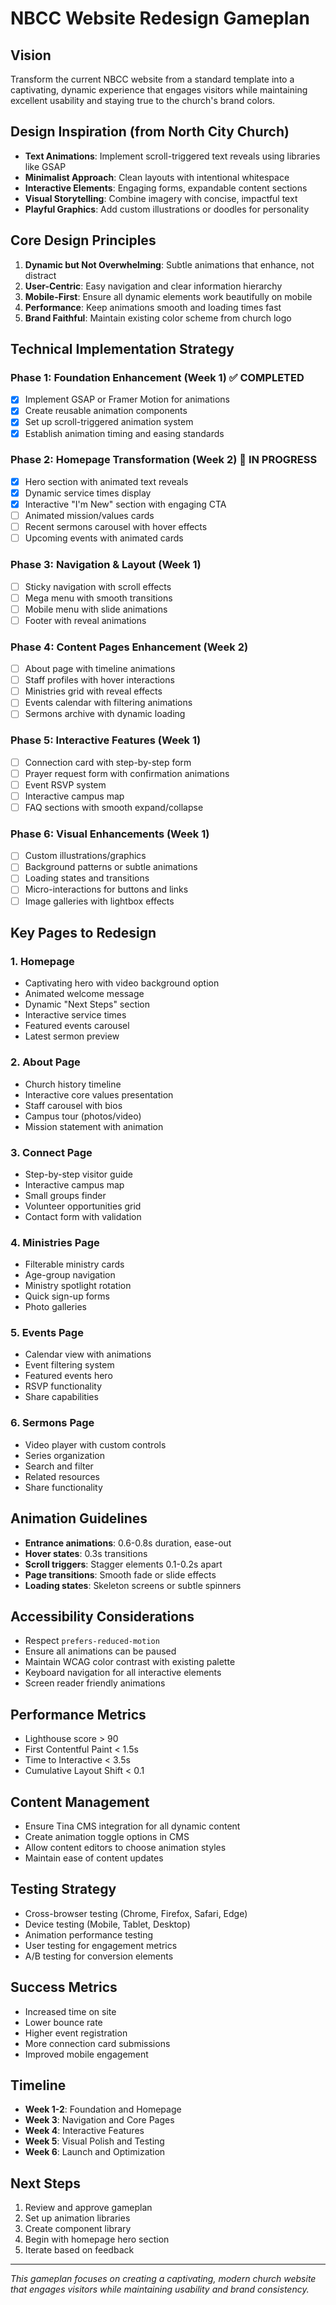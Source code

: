 # NBCC Website Redesign Gameplan

## Vision
Transform the current NBCC website from a standard template into a captivating, dynamic experience that engages visitors while maintaining excellent usability and staying true to the church's brand colors.

## Design Inspiration (from North City Church)
- **Text Animations**: Implement scroll-triggered text reveals using libraries like GSAP
- **Minimalist Approach**: Clean layouts with intentional whitespace
- **Interactive Elements**: Engaging forms, expandable content sections
- **Visual Storytelling**: Combine imagery with concise, impactful text
- **Playful Graphics**: Add custom illustrations or doodles for personality

## Core Design Principles
1. **Dynamic but Not Overwhelming**: Subtle animations that enhance, not distract
2. **User-Centric**: Easy navigation and clear information hierarchy
3. **Mobile-First**: Ensure all dynamic elements work beautifully on mobile
4. **Performance**: Keep animations smooth and loading times fast
5. **Brand Faithful**: Maintain existing color scheme from church logo

## Technical Implementation Strategy

### Phase 1: Foundation Enhancement (Week 1) ✅ COMPLETED
- [x] Implement GSAP or Framer Motion for animations
- [x] Create reusable animation components
- [x] Set up scroll-triggered animation system
- [x] Establish animation timing and easing standards

### Phase 2: Homepage Transformation (Week 2) 🚧 IN PROGRESS
- [x] Hero section with animated text reveals
- [x] Dynamic service times display
- [x] Interactive "I'm New" section with engaging CTA
- [ ] Animated mission/values cards
- [ ] Recent sermons carousel with hover effects
- [ ] Upcoming events with animated cards

### Phase 3: Navigation & Layout (Week 1)
- [ ] Sticky navigation with scroll effects
- [ ] Mega menu with smooth transitions
- [ ] Mobile menu with slide animations
- [ ] Footer with reveal animations

### Phase 4: Content Pages Enhancement (Week 2)
- [ ] About page with timeline animations
- [ ] Staff profiles with hover interactions
- [ ] Ministries grid with reveal effects
- [ ] Events calendar with filtering animations
- [ ] Sermons archive with dynamic loading

### Phase 5: Interactive Features (Week 1)
- [ ] Connection card with step-by-step form
- [ ] Prayer request form with confirmation animations
- [ ] Event RSVP system
- [ ] Interactive campus map
- [ ] FAQ sections with smooth expand/collapse

### Phase 6: Visual Enhancements (Week 1)
- [ ] Custom illustrations/graphics
- [ ] Background patterns or subtle animations
- [ ] Loading states and transitions
- [ ] Micro-interactions for buttons and links
- [ ] Image galleries with lightbox effects

## Key Pages to Redesign

### 1. Homepage
- Captivating hero with video background option
- Animated welcome message
- Dynamic "Next Steps" section
- Interactive service times
- Featured events carousel
- Latest sermon preview

### 2. About Page
- Church history timeline
- Interactive core values presentation
- Staff carousel with bios
- Campus tour (photos/video)
- Mission statement with animation

### 3. Connect Page
- Step-by-step visitor guide
- Interactive campus map
- Small groups finder
- Volunteer opportunities grid
- Contact form with validation

### 4. Ministries Page
- Filterable ministry cards
- Age-group navigation
- Ministry spotlight rotation
- Quick sign-up forms
- Photo galleries

### 5. Events Page
- Calendar view with animations
- Event filtering system
- Featured events hero
- RSVP functionality
- Share capabilities

### 6. Sermons Page
- Video player with custom controls
- Series organization
- Search and filter
- Related resources
- Share functionality

## Animation Guidelines
- **Entrance animations**: 0.6-0.8s duration, ease-out
- **Hover states**: 0.3s transitions
- **Scroll triggers**: Stagger elements 0.1-0.2s apart
- **Page transitions**: Smooth fade or slide effects
- **Loading states**: Skeleton screens or subtle spinners

## Accessibility Considerations
- Respect `prefers-reduced-motion`
- Ensure all animations can be paused
- Maintain WCAG color contrast with existing palette
- Keyboard navigation for all interactive elements
- Screen reader friendly animations

## Performance Metrics
- Lighthouse score > 90
- First Contentful Paint < 1.5s
- Time to Interactive < 3.5s
- Cumulative Layout Shift < 0.1

## Content Management
- Ensure Tina CMS integration for all dynamic content
- Create animation toggle options in CMS
- Allow content editors to choose animation styles
- Maintain ease of content updates

## Testing Strategy
- Cross-browser testing (Chrome, Firefox, Safari, Edge)
- Device testing (Mobile, Tablet, Desktop)
- Animation performance testing
- User testing for engagement metrics
- A/B testing for conversion elements

## Success Metrics
- Increased time on site
- Lower bounce rate
- Higher event registration
- More connection card submissions
- Improved mobile engagement

## Timeline
- **Week 1-2**: Foundation and Homepage
- **Week 3**: Navigation and Core Pages
- **Week 4**: Interactive Features
- **Week 5**: Visual Polish and Testing
- **Week 6**: Launch and Optimization

## Next Steps
1. Review and approve gameplan
2. Set up animation libraries
3. Create component library
4. Begin with homepage hero section
5. Iterate based on feedback

---

*This gameplan focuses on creating a captivating, modern church website that engages visitors while maintaining usability and brand consistency.*